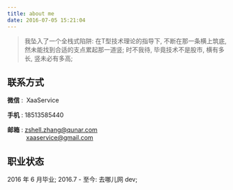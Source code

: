 ```yaml
---
title: about me
date: 2016-07-05 15:21:04
---
```


> 我坠入了一个全栈式陷阱: 在T型技术理论的指导下, 不断在那一条横上筑底, 然未能找到合适的支点累起那一道竖;
时不我待, 毕竟技术不是股市, 横有多长, 竖未必有多高;

## 联系方式

**微信** : &nbsp;XaaService

**手机** : 18513585440

**邮箱** : zshell.zhang@qunar.com  
&nbsp;&nbsp;&nbsp;&nbsp;&nbsp;&nbsp;&nbsp;&nbsp;&nbsp;&nbsp;&nbsp;xaaservice@gmail.com

## 职业状态

2016 年 6 月毕业;
2016.7 - 至今: 去哪儿网 dev;
